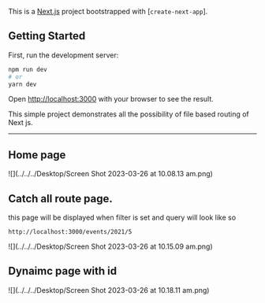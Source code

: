 This is a [Next.js](https://nextjs.org/) project bootstrapped with [`create-next-app`].

## Getting Started

First, run the development server:

```bash
npm run dev
# or
yarn dev
```

Open [http://localhost:3000](http://localhost:3000) with your browser to see the result.

This simple project demonstrates all the possibility of file based routing of Next js. 

***

## Home page

![](../../../Desktop/Screen Shot 2023-03-26 at 10.08.13 am.png)

## Catch all route page.

this page will be displayed when filter is set and query will look like so

`http://localhost:3000/events/2021/5`

![](../../../Desktop/Screen Shot 2023-03-26 at 10.15.09 am.png)

## Dynaimc page with id

![](../../../Desktop/Screen Shot 2023-03-26 at 10.18.11 am.png)


